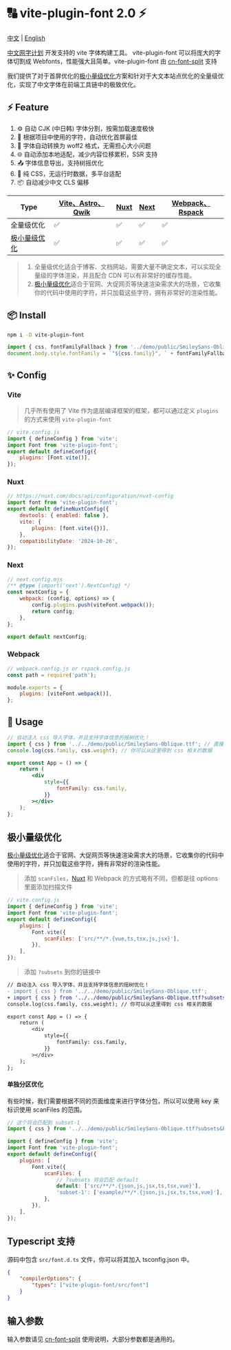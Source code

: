 # 🔠 vite-plugin-font 2.0 ⚡

[中文](https://github.com/KonghaYao/cn-font-split/blob/ts/packages/vite/README_zh.md) | [English](https://github.com/KonghaYao/cn-font-split/blob/ts/packages/vite/README.md)

[中文网字计划](https://chinese-font.netlify.app) 开发支持的 vite 字体构建工具。 vite-plugin-font 可以将庞大的字体切割成 Webfonts，性能强大且简单。vite-plugin-font 由 [cn-font-split](https://www.npmjs.com/package/cn-font-split) 支持

我们提供了对于首屏优化的[极小量级优化](#极小量级优化)方案和针对于大文本站点优化的全量级优化，实现了中文字体在前端工具链中的极致优化。

## ⚡ Feature

1. ⚙️ 自动 CJK (中日韩) 字体分割，按需加载速度极快
2. 🚀 根据项目中使用的字符，自动优化首屏最佳
3. 🔄 字体自动转换为 woff2 格式，无需担心大小问题
4. 🌐 自动添加本地适配，减少内容位移累积，SSR 支持
5. 📤 字体信息导出，支持树摇优化
6. 🎨 纯 CSS，无运行时数据，多平台适配
7. 📦 自动减少中文 CLS 偏移

| Type                          | [Vite、Astro、Qwik](#vite) | [Nuxt](#nuxt) | [Next](#next) | [Webpack、Rspack](#webpack) |
| ----------------------------- | -------------------------- | ------------- | ------------- | --------------------------- |
| 全量级优化                    | ✅                         | ✅            | ✅            | ✅                          |
| [极小量级优化](#极小量级优化) | ✅                         | ✅            | ✅            | ✅                          |

> 1. 全量级优化适合于博客、文档网站，需要大量不确定文本，可以实现全量级的字体渲染，并且配合 CDN 可以有非常好的缓存性能。
> 2. [极小量级优化](#极小量级优化)适合于官网、大促网页等快速渲染需求大的场景，它收集你的代码中使用的字符，并只加载这些字符，拥有非常好的渲染性能。

## 📦 Install

```sh
npm i -D vite-plugin-font
```

```js
import { css, fontFamilyFallback } from '../demo/public/SmileySans-Oblique.ttf';
document.body.style.fontFamily = `"${css.family}", ` + fontFamilyFallback;
```

## ✨ Config

### Vite

> 几乎所有使用了 Vite 作为底层编译框架的框架，都可以通过定义 `plugins` 的方式来使用 `vite-plugin-font`

```js
// vite.config.js
import { defineConfig } from 'vite';
import Font from 'vite-plugin-font';
export default defineConfig({
    plugins: [Font.vite()],
});
```

### Nuxt

```js
// https://nuxt.com/docs/api/configuration/nuxt-config
import font from 'vite-plugin-font';
export default defineNuxtConfig({
    devtools: { enabled: false },
    vite: {
        plugins: [font.vite({})],
    },
    compatibilityDate: '2024-10-26',
});
```

### Next

```js
// next.config.mjs
/** @type {import('next').NextConfig} */
const nextConfig = {
    webpack: (config, options) => {
        config.plugins.push(viteFont.webpack());
        return config;
    },
};

export default nextConfig;
```

### Webpack

```js
// webpack.config.js or rspack.config.js
const path = require('path');

module.exports = {
    plugins: [viteFont.webpack()],
};
```

## 🚀 Usage

```jsx
// 自动注入 css 导入字体，并且支持字体信息的摇树优化！
import { css } from '../../demo/public/SmileySans-Oblique.ttf'; // 直接 import 字体文件
console.log(css.family, css.weight); // 你可以从这里得到 css 相关的数据

export const App = () => {
    return (
        <div
            style={{
                fontFamily: css.family,
            }}
        ></div>
    );
};
```

## 极小量级优化

[极小量级优化](#极小量级优化)适合于官网、大促网页等快速渲染需求大的场景，它收集你的代码中使用的字符，并只加载这些字符，拥有非常好的渲染性能。

> 添加 `scanFiles`，[Nuxt](#nuxt) 和 Webpack 的方式略有不同，但都是往 options 里面添加扫描文件

```js
// vite.config.js
import { defineConfig } from 'vite';
import Font from 'vite-plugin-font';
export default defineConfig({
    plugins: [
        Font.vite({
            scanFiles: ['src/**/*.{vue,ts,tsx,js,jsx}'],
        }),
    ],
});
```

> 添加 `?subsets` 到你的链接中

```diff
// 自动注入 css 导入字体，并且支持字体信息的摇树优化！
- import { css } from '../../demo/public/SmileySans-Oblique.ttf';
+ import { css } from '../../demo/public/SmileySans-Oblique.ttf?subsets';
console.log(css.family, css.weight); // 你可以从这里得到 css 相关的数据

export const App = () => {
    return (
        <div
            style={{
                fontFamily: css.family,
            }}
        ></div>
    );
};
```

#### 单独分区优化

有些时候，我们需要根据不同的页面维度来进行字体分包，所以可以使用 key 来标识使用 scanFiles 的范围。

```js
// 这个将会匹配到 subset-1
import { css } from '../../demo/public/SmileySans-Oblique.ttf?subsets&key=subset-1';
```

```js
import { defineConfig } from 'vite';
import Font from 'vite-plugin-font';
export default defineConfig({
    plugins: [
        Font.vite({
            scanFiles: {
                // ?subsets 将会匹配 default
                default: ['src/**/*.{json,js,jsx,ts,tsx,vue}'],
                'subset-1': ['example/**/*.{json,js,jsx,ts,tsx,vue}'],
            },
        }),
    ],
});
```

## Typescript 支持

源码中包含 `src/font.d.ts` 文件，你可以将其加入 tsconfig.json 中。

```json
{
    "compilerOptions": {
        "types": ["vite-plugin-font/src/font"]
    }
}
```

## 输入参数

输入参数请见 [cn-font-split](https://www.npmjs.com/package/cn-font-split) 使用说明，大部分参数都是通用的。
